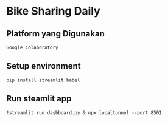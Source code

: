 # Bike Sharing Daily

## Platform yang Digunakan
```
Google Colaboratory
```

## Setup environment
```
pip install streamlit babel
```

## Run steamlit app
```
!streamlit run dashboard.py & npx localtunnel --port 8501
```
